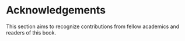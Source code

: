 # Acknowledgements

This section aims to recognize contributions from fellow academics and readers of this book.
